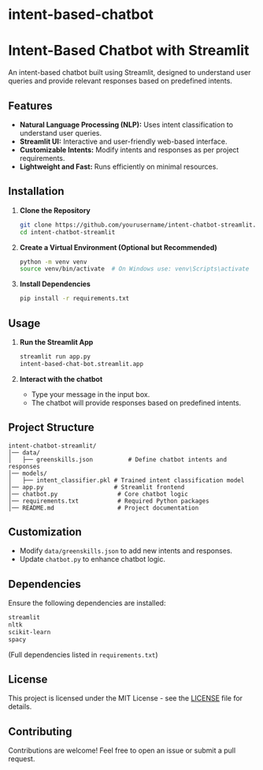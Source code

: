 # intent-based-chatbot
 # Intent-Based Chatbot with Streamlit

An intent-based chatbot built using Streamlit, designed to understand user queries and provide relevant responses based on predefined intents.

## Features

- **Natural Language Processing (NLP):** Uses intent classification to understand user queries.
- **Streamlit UI:** Interactive and user-friendly web-based interface.
- **Customizable Intents:** Modify intents and responses as per project requirements.
- **Lightweight and Fast:** Runs efficiently on minimal resources.

## Installation

1. **Clone the Repository**
   ```bash
   git clone https://github.com/yourusername/intent-chatbot-streamlit.git
   cd intent-chatbot-streamlit
   ```

2. **Create a Virtual Environment (Optional but Recommended)**
   ```bash
   python -m venv venv
   source venv/bin/activate  # On Windows use: venv\Scripts\activate
   ```

3. **Install Dependencies**
   ```bash
   pip install -r requirements.txt
   ```

## Usage

1. **Run the Streamlit App**
   ```bash
   streamlit run app.py
   intent-based-chat-bot.streamlit.app
   ```

2. **Interact with the chatbot**
   - Type your message in the input box.
   - The chatbot will provide responses based on predefined intents.

## Project Structure

```
intent-chatbot-streamlit/
│── data/
│   ├── greenskills.json          # Define chatbot intents and responses
│── models/
│   ├── intent_classifier.pkl # Trained intent classification model
│── app.py                    # Streamlit frontend
│── chatbot.py                 # Core chatbot logic
│── requirements.txt           # Required Python packages
│── README.md                  # Project documentation
```

## Customization

- Modify `data/greenskills.json` to add new intents and responses.
- Update `chatbot.py` to enhance chatbot logic.

## Dependencies

Ensure the following dependencies are installed:
```txt
streamlit
nltk
scikit-learn
spacy
```  
(Full dependencies listed in `requirements.txt`)

## License

This project is licensed under the MIT License - see the [LICENSE](3.89) file for details.

## Contributing

Contributions are welcome! Feel free to open an issue or submit a pull request.


